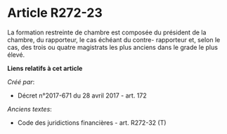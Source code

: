 # Article R272-23

La formation restreinte de chambre est composée du président de la chambre, du rapporteur, le cas échéant du contre-
rapporteur et, selon le cas, des trois ou quatre magistrats les plus anciens dans le grade le plus élevé.

**Liens relatifs à cet article**

_Créé par_:

  - Décret n°2017-671 du 28 avril 2017 - art. 172

_Anciens textes_:

  - Code des juridictions financières - art. R272-32 (T)
